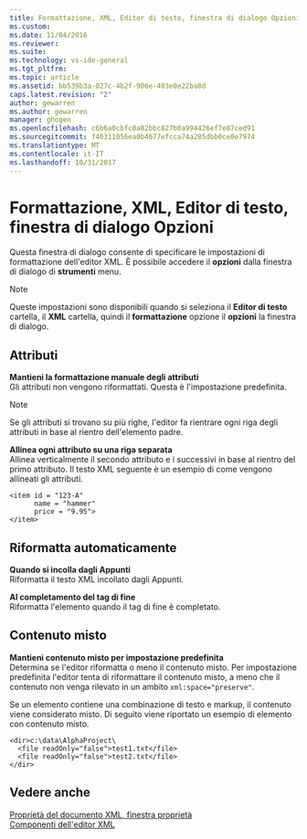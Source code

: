 ```yaml
---
title: Formattazione, XML, Editor di testo, finestra di dialogo Opzioni | Documenti Microsoft
ms.custom: 
ms.date: 11/04/2016
ms.reviewer: 
ms.suite: 
ms.technology: vs-ide-general
ms.tgt_pltfrm: 
ms.topic: article
ms.assetid: bb539b3a-027c-4b2f-906e-403e0e22ba8d
caps.latest.revision: "2"
author: gewarren
ms.author: gewarren
manager: ghogen
ms.openlocfilehash: c6b6a0cbfc0a82bbc827b0a994426ef7e87ced91
ms.sourcegitcommit: f40311056ea0b4677efcca74a285dbb0ce0e7974
ms.translationtype: MT
ms.contentlocale: it-IT
ms.lasthandoff: 10/31/2017
---
```

# <a name="formatting-xml-text-editor-options-dialog-box"></a>Formattazione, XML, Editor di testo, finestra di dialogo Opzioni
Questa finestra di dialogo consente di specificare le impostazioni di formattazione dell'editor XML. È possibile accedere il **opzioni** dalla finestra di dialogo di **strumenti** menu.  
  
> [!NOTE]
>  Queste impostazioni sono disponibili quando si seleziona il **Editor di testo** cartella, il **XML** cartella, quindi il **formattazione** opzione il **opzioni** la finestra di dialogo.  
  
## <a name="attributes"></a>Attributi  
 **Mantieni la formattazione manuale degli attributi**  
 Gli attributi non vengono riformattati. Questa è l'impostazione predefinita.  
  
> [!NOTE]
>  Se gli attributi si trovano su più righe, l'editor fa rientrare ogni riga degli attributi in base al rientro dell'elemento padre.  
  
 **Allinea ogni attributo su una riga separata**  
 Allinea verticalmente il secondo attributo e i successivi in base al rientro del primo attributo. Il testo XML seguente è un esempio di come vengono allineati gli attributi.  
  
```  
<item id = "123-A"  
      name = "hammer"  
      price = "9.95">  
</item>  
```  
  
## <a name="auto-reformat"></a>Riformatta automaticamente  
 **Quando si incolla dagli Appunti**  
 Riformatta il testo XML incollato dagli Appunti.  
  
 **Al completamento del tag di fine**  
 Riformatta l'elemento quando il tag di fine è completato.  
  
## <a name="mixed-content"></a>Contenuto misto  
 **Mantieni contenuto misto per impostazione predefinita**  
 Determina se l'editor riformatta o meno il contenuto misto. Per impostazione predefinita l'editor tenta di riformattare il contenuto misto, a meno che il contenuto non venga rilevato in un ambito `xml:space="preserve"`.  
  
 Se un elemento contiene una combinazione di testo e markup, il contenuto viene considerato misto. Di seguito viene riportato un esempio di elemento con contenuto misto.  
  
```  
<dir>c:\data\AlphaProject\  
  <file readOnly="false">test1.txt</file>  
  <file readOnly="false">test2.txt</file>  
</dir>  
```  
  
## <a name="see-also"></a>Vedere anche  
 [Proprietà del documento XML, finestra proprietà](../xml-tools/xml-document-properties-properties-window.md)   
 [Componenti dell'editor XML](../xml-tools/xml-editor-components.md)